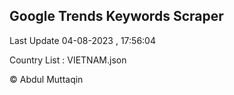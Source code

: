 

## Google Trends Keywords Scraper 
 
Last Update 04-08-2023 , 17:56:04

Country List :
VIETNAM.json



© Abdul Muttaqin 

